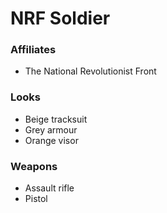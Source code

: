 NRF Soldier
===

### Affiliates
- The National Revolutionist Front

### Looks
- Beige tracksuit
- Grey armour
- Orange visor

### Weapons
- Assault rifle
- Pistol
